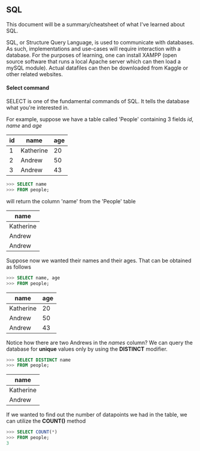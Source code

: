 ## SQL

This document will be a summary/cheatsheet of what I've learned about SQL.

SQL, or Structure Query Language, is used to communicate with databases. As such, implementations and use-cases will require interaction with a database. For the purposes of learning, one can install XAMPP (open source software that runs a local Apache server which can then load a mySQL module). Actual datafiles can then be downloaded from Kaggle or other related websites.



#### Select command

SELECT is one of the fundamental commands of SQL. It tells the database what you're interested in.

For example, suppose we have a table called 'People' containing 3 fields *id*, *name* and *age*

| id   | name      | age  |
| ---- | --------- | ---- |
| 1    | Katherine | 20   |
| 2    | Andrew    | 50   |
| 3    | Andrew    | 43   |



```sql
>>> SELECT name 
>>> FROM people;
```

will return the column 'name' from the 'People' table

| name      |
| --------- |
| Katherine |
| Andrew    |
| Andrew    |

Suppose now we wanted their names and their ages. That can be obtained as follows

```sql
>>> SELECT name, age
>>> FROM people;
```

| name      | age  |
| --------- | ---- |
| Katherine | 20   |
| Andrew    | 50   |
| Andrew    | 43   |

Notice how there are two Andrews in the *names* column? We can query the database for **unique** values only by using the **DISTINCT** modifier.

```sql
>>> SELECT DISTINCT name
>>> FROM people;
```

| name      |
| --------- |
| Katherine |
| Andrew    |

If we wanted to find out the number of datapoints we had in the table, we can utilize the **COUNT()** method

```sql
>>> SELECT COUNT(*)
>>> FROM people;
3
```



